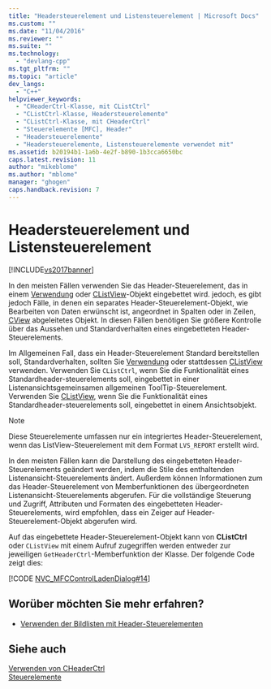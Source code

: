 ```yaml
---
title: "Headersteuerelement und Listensteuerelement | Microsoft Docs"
ms.custom: ""
ms.date: "11/04/2016"
ms.reviewer: ""
ms.suite: ""
ms.technology: 
  - "devlang-cpp"
ms.tgt_pltfrm: ""
ms.topic: "article"
dev_langs: 
  - "C++"
helpviewer_keywords: 
  - "CHeaderCtrl-Klasse, mit CListCtrl"
  - "CListCtrl-Klasse, Headersteuerelemente"
  - "CListCtrl-Klasse, mit CHeaderCtrl"
  - "Steuerelemente [MFC], Header"
  - "Headersteuerelemente"
  - "Headersteuerelemente, Listensteuerelemente verwendet mit"
ms.assetid: b20194b1-1a6b-4e2f-b890-1b3cca6650bc
caps.latest.revision: 11
author: "mikeblome"
ms.author: "mblome"
manager: "ghogen"
caps.handback.revision: 7
---
```

# Headersteuerelement und Listensteuerelement
[!INCLUDE[vs2017banner](../assembler/inline/includes/vs2017banner.md)]

In den meisten Fällen verwenden Sie das Header\-Steuerelement, das in einem [Verwendung](../mfc/reference/clistctrl-class.md) oder [CListView](../mfc/reference/clistview-class.md)\-Objekt eingebettet wird.  jedoch, es gibt jedoch Fälle, in denen ein separates Header\-Steuerelement\-Objekt, wie Bearbeiten von Daten erwünscht ist, angeordnet in Spalten oder in Zeilen, [CView](../mfc/reference/cview-class.md) abgeleitetes Objekt.  In diesen Fällen benötigen Sie größere Kontrolle über das Aussehen und Standardverhalten eines eingebetteten Header\-Steuerelements.  
  
 Im Allgemeinen Fall, dass ein Header\-Steuerelement Standard bereitstellen soll, Standardverhalten, sollten Sie [Verwendung](../mfc/reference/clistctrl-class.md) oder stattdessen [CListView](../mfc/reference/clistview-class.md) verwenden.  Verwenden Sie `CListCtrl`, wenn Sie die Funktionalität eines Standardheader\-steuerelements soll, eingebettet in einer Listenansichtsgemeinsamen allgemeinen ToolTip\-Steuerelement.  Verwenden Sie [CListView](../mfc/reference/clistview-class.md), wenn Sie die Funktionalität eines Standardheader\-steuerelements soll, eingebettet in einem Ansichtsobjekt.  
  
> [!NOTE]
>  Diese Steuerelemente umfassen nur ein integriertes Header\-Steuerelement, wenn das ListView\-Steuerelement mit dem Format `LVS_REPORT` erstellt wird.  
  
 In den meisten Fällen kann die Darstellung des eingebetteten Header\-Steuerelements geändert werden, indem die Stile des enthaltenden Listenansicht\-Steuerelements ändert.  Außerdem können Informationen zum das Header\-Steuerelement von Memberfunktionen des übergeordneten Listenansicht\-Steuerelements abgerufen.  Für die vollständige Steuerung und Zugriff, Attributen und Formaten des eingebetteten Header\-Steuerelements, wird empfohlen, dass ein Zeiger auf Header\-Steuerelement\-Objekt abgerufen wird.  
  
 Auf das eingebettete Header\-Steuerelement\-Objekt kann von **CListCtrl**  oder `CListView` mit einem Aufruf zugegriffen werden entweder zur jeweiligen `GetHeaderCtrl`\-Memberfunktion der Klasse.  Der folgende Code zeigt dies:  
  
 [!CODE [NVC_MFCControlLadenDialog#14](../CodeSnippet/VS_Snippets_Cpp/NVC_MFCControlLadenDialog#14)]  
  
## Worüber möchten Sie mehr erfahren?  
  
-   [Verwenden der Bildlisten mit Header\-Steuerelementen](../mfc/using-image-lists-with-header-controls.md)  
  
## Siehe auch  
 [Verwenden von CHeaderCtrl](../mfc/using-cheaderctrl.md)   
 [Steuerelemente](../mfc/controls-mfc.md)
